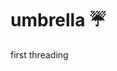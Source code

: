 # umbrella ☔️ 
first threading
<img src="https://nationaltoday.com/wp-content/uploads/2019/02/national-umbrella-day-640x514.jpg" alt="">
